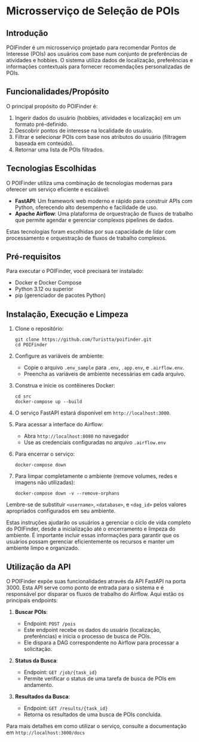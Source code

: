 # Microsserviço de Seleção de POIs

## Introdução

POIFinder é um microsserviço projetado para recomendar Pontos de Interesse (POIs) aos usuários com base num conjunto de preferências de atividades e hobbies. O sistema utiliza dados de localização, preferências e informações contextuais para fornecer recomendações personalizadas de POIs.

## Funcionalidades/Propósito

O principal propósito do POIFinder é:

1. Ingerir dados do usuário (hobbies, atividades e localização) em um formato pré-definido.
2. Descobrir pontos de interesse na localidade do usuário.
3. Filtrar e selecionar POIs com base nos atributos do usuário (filtragem baseada em conteúdo).
4. Retornar uma lista de POIs filtrados.

## Tecnologias Escolhidas

O POIFinder utiliza uma combinação de tecnologias modernas para oferecer um serviço eficiente e escalável:

- **FastAPI**: Um framework web moderno e rápido para construir APIs com Python, oferecendo alto desempenho e facilidade de uso.
- **Apache Airflow**: Uma plataforma de orquestração de fluxos de trabalho que permite agendar e gerenciar complexos pipelines de dados.

Estas tecnologias foram escolhidas por sua capacidade de lidar com processamento e orquestração de fluxos de trabalho complexos.

## Pré-requisitos

Para executar o POIFinder, você precisará ter instalado:

- Docker e Docker Compose
- Python 3.12 ou superior
- pip (gerenciador de pacotes Python)

## Instalação, Execução e Limpeza

1. Clone o repositório:
   ```
   git clone https://github.com/Turistta/poifinder.git
   cd POIFinder
   ```

2. Configure as variáveis de ambiente:
   - Copie o arquivo `.env_sample` para `.env`, `.app.env`, e `.airflow.env`.
   - Preencha as variáveis de ambiente necessárias em cada arquivo.

3. Construa e inicie os contêineres Docker:
   ```
   cd src
   docker-compose up --build
   ```

4. O serviço FastAPI estará disponível em `http://localhost:3000`.

5. Para acessar a interface do Airflow:
   - Abra `http://localhost:8080` no navegador
   - Use as credenciais configuradas no arquivo `.airflow.env`

6. Para encerrar o serviço:
   ```
   docker-compose down
   ```

7. Para limpar completamente o ambiente (remove volumes, redes e imagens não utilizadas):
   ```
   docker-compose down -v --remove-orphans
   ```

Lembre-se de substituir `<username>`, `<database>`, e `<dag_id>` pelos valores apropriados configurados em seu ambiente.

Estas instruções ajudarão os usuários a gerenciar o ciclo de vida completo do POIFinder, desde a inicialização até o encerramento e limpeza do ambiente. É importante incluir essas informações para garantir que os usuários possam gerenciar eficientemente os recursos e manter um ambiente limpo e organizado.

## Utilização da API

O POIFinder expõe suas funcionalidades através da API FastAPI na porta 3000. Esta API serve como ponto de entrada para o sistema e é responsável por disparar os fluxos de trabalho do Airflow. Aqui estão os principais endpoints:

1. **Buscar POIs**:
   - Endpoint: `POST /pois`
   - Este endpoint recebe os dados do usuário (localização, preferências) e inicia o processo de busca de POIs.
   - Ele dispara a DAG correspondente no Airflow para processar a solicitação.

2. **Status da Busca**:
   - Endpoint: `GET /job/{task_id}`
   - Permite verificar o status de uma tarefa de busca de POIs em andamento.

3. **Resultados da Busca**:
   - Endpoint: `GET /results/{task_id}`
   - Retorna os resultados de uma busca de POIs concluída.

Para mais detalhes em como utilizar o serviço, consulte a documentação em `http://localhost:3000/docs`
